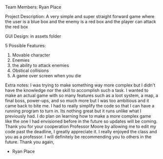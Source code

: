 Team Members: Ryan Place

Project Description: A very simple and super straight forward game where the user is a blue box and the enemy is a red box and the player can attack the red box

GUI Design: in assets folder

5 Possible Features:
1. Movable character
2. Enemies
3. the ability to attack enemies
4. Obstical collisions
5. A game over screen when you die

Extra notes: I was trying to make something way more complex but I didn't have the knowledge nor the skill to accomplish such a task. I wanted to make an actual game with so many features such as a loot system, a map, a final boss, power-ups, and so much more but I was too ambitious and it came back to bite me. I had to really simplify the code so that I can have a running program to turn in. Its nothing great but it runs unlike what I previously had. I do plan on learning how to make a more complex game like the one I had envisioned before in the future so updates will be coming. Thank you for your cooperation Professor Moore by allowing me to edit my code past the deadline, I greatly appreciate it. I really enjoyed the class and you as a professor. I will definitely be recommending you to others in the future.
Thank you again, 
- Ryan Place
